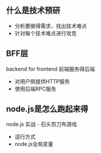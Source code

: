 ## 什么是技术预研
- 分析要做得需求，找出技术难点
- 针对每个技术难点进行攻克

## BFF层
backend for frontend  前端服务得后端
- 对用户侧提供HTTP服务
- 使用后端RPC服务

## node.js是怎么跑起来得

node.js 实战 - 石头剪刀布游戏
- 运行方式
- node.js全局变量